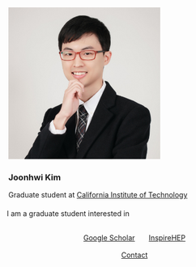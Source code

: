 <div class="container">
    <div class="row" style="margin: 3px">
        <div class="col-md-3 col-lg-3">
            <img src="/images/amiti22-8a-square-med.jpg" style="max-height:300px; object-fit: contain">
        </div>
        <div class="col-md-3 col-lg-8">
            <h3> Joonhwi Kim </h3>
            Graduate student at
            <a href="https://pma.caltech.edu/people/joonhwi-kim">California Institute of Technology </a> <br>
        </div>
    </div>
    <br>
    I am a graduate student interested in 
</div>

<div class="container">
  <p style="text-align:center">
    <br>
    <a href="https://scholar.google.com/citations?user=A15RZN4AAAAJ">Google Scholar</a>
    &nbsp;&nbsp;&nbsp;&nbsp;&nbsp;
    <a href="https://inspirehep.net/authors/1926101">InspireHEP</a>
    <br>
    &nbsp;
    <br>
    <a href="/contact/index.html">Contact </a>
  </p>
</div>


